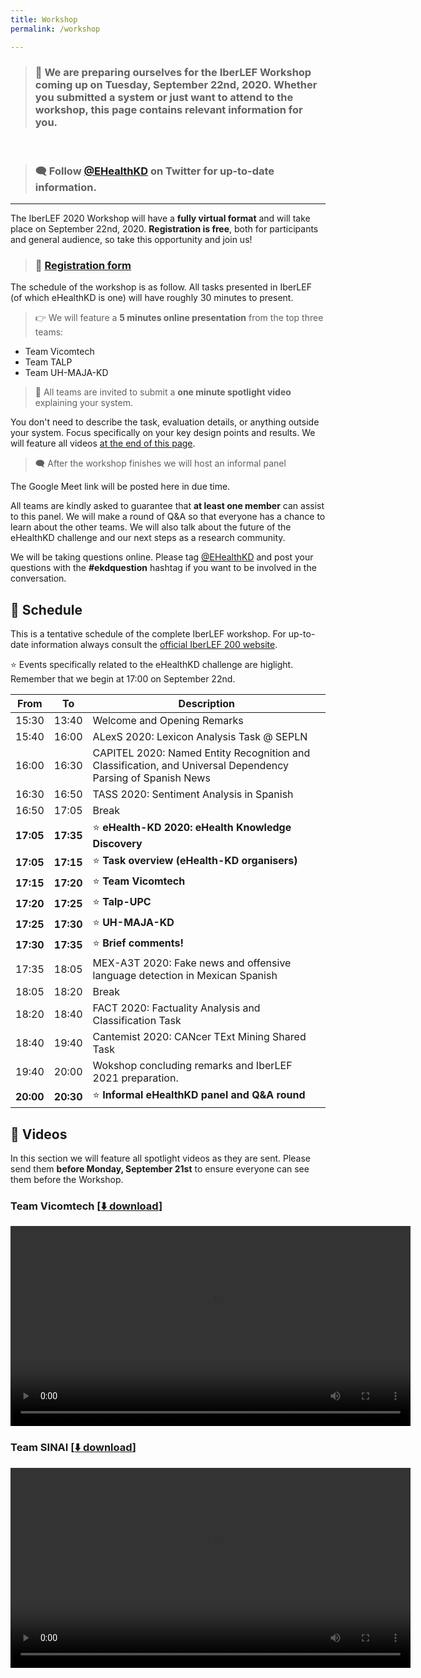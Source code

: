 ```yaml
---
title: Workshop
permalink: /workshop

---
```


> ### 📆 We are preparing ourselves for the IberLEF Workshop coming up on **Tuesday, September 22nd, 2020**. Whether you submitted a system or just want to attend to the workshop, this page contains relevant information for you.

<br>

> ### 🗨️ Follow [@EHealthKD](https://twitter.com/EhealthKd) on Twitter for up-to-date information. 

---

The IberLEF 2020 Workshop will have a **fully virtual format** and will take place on September 22nd, 2020. **Registration is free**, both for participants and general audience, so take this opportunity and join us!

> ### 🔑 [Registration form](https://forms.gle/8cfE8kAKcLsy3Eec8)

The schedule of the workshop is as follow. All tasks presented in IberLEF (of which eHealthKD is one) will have roughly 30 minutes to present. 

> 👉 We will feature a **5 minutes online presentation** from the top three teams:
* Team Vicomtech
* Team TALP
* Team UH-MAJA-KD

> 🎥 All teams are invited to submit a **one minute spotlight video** explaining your system. 

You don't need to describe the task, evaluation details, or anything outside your system. Focus specifically on your key design points and results. We will feature all videos [at the end of this page](#videos).

> 🗨️ After the workshop finishes we will host an informal panel

The Google Meet link will be posted here in due time.

All teams are kindly asked to guarantee that **at least one member** can assist to this panel. 
We will make a round of Q&A so that everyone has a chance to learn about the other teams.
We will also talk about the future of the eHealthKD challenge and our next steps as a research community.

We will be taking questions online. Please tag [@EHealthKD](https://twitter.com/EHealthKD) and post your questions with the **#ekdquestion** hashtag if you want to be involved in the conversation.

## 📆 Schedule

This is a tentative schedule of the complete IberLEF workshop. For up-to-date information always consult the [official IberLEF 200 website](https://sites.google.com/view/iberlef2020/workshop).

⭐ Events specifically related to the eHealthKD challenge are higlight.
Remember that we begin at 17:00 on September 22nd.

| **From** | **To** | **Description** |
|--|--|--|
|15:30 | 13:40 | Welcome and Opening Remarks
|15:40 | 16:00 | ALexS 2020: Lexicon Analysis Task @ SEPLN
|16:00 | 16:30 | CAPITEL 2020: Named Entity Recognition and Classification, and Universal Dependency Parsing of Spanish News
|16:30 | 16:50 | TASS 2020: Sentiment Analysis in Spanish
|16:50 | 17:05 | Break
|**17:05** | **17:35** | ⭐ **eHealth-KD 2020: eHealth Knowledge Discovery**
|**17:05** | **17:15** | ⭐ **Task overview (eHealth-KD organisers)**
|**17:15** | **17:20** | ⭐ **Team Vicomtech**
|**17:20** | **17:25** | ⭐ **Talp-UPC**
|**17:25** | **17:30** | ⭐ **UH-MAJA-KD**
|**17:30** | **17:35** | ⭐ **Brief comments!**
|17:35 | 18:05 | MEX-A3T 2020: Fake news and offensive language detection in Mexican Spanish
|18:05 | 18:20 | Break
|18:20 | 18:40 | FACT 2020: Factuality Analysis and Classification Task
|18:40 | 19:40 | Cantemist 2020: CANcer TExt Mining Shared Task 
|19:40 | 20:00 | Wokshop concluding remarks and IberLEF 2021 preparation.
|**20:00** | **20:30** | ⭐ **Informal eHealthKD panel and Q&A round**

## 🎥 Videos

In this section we will feature all spotlight videos as they are sent. Please send them **before Monday, September 21st** to ensure everyone can see them before the Workshop.

### **Team Vicomtech** [[⬇️ download](./videos/Vicomtech.mp4)]

<video src="./videos/Vicomtech.mp4" width="640px"></video>

### **Team SINAI** [[⬇️ download](./videos/SINAI.mp4)]

<video src="./videos/SINAI.mp4" width="640px"></video>
